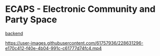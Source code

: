 # ECAPS - Electronic Community and Party Space
[backend](https://github.com/drozddawid/ecaps-be)

https://user-images.githubusercontent.com/61757936/228631296-e170c412-f40e-4b04-991c-c61777d74fc4.mp4

